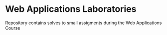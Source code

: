 # Web Applications Laboratories

Repository contains solves to small assigments during the Web Applications Course
